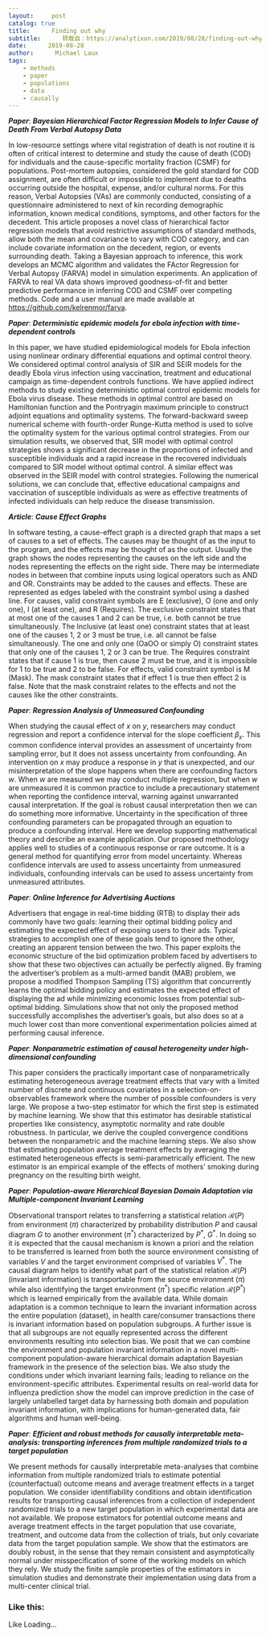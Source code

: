 ```yaml
---
layout:     post
catalog: true
title:      Finding out why
subtitle:      转载自：https://analytixon.com/2019/08/28/finding-out-why-36/
date:      2019-08-28
author:      Michael Laux
tags:
    - methods
    - paper
    - populations
    - data
    - causally
---
```


***Paper***: ***Bayesian Hierarchical Factor Regression Models to Infer Cause of Death From Verbal Autopsy Data***

In low-resource settings where vital registration of death is not routine it is often of critical interest to determine and study the cause of death (COD) for individuals and the cause-specific mortality fraction (CSMF) for populations. Post-mortem autopsies, considered the gold standard for COD assignment, are often difficult or impossible to implement due to deaths occurring outside the hospital, expense, and/or cultural norms. For this reason, Verbal Autopsies (VAs) are commonly conducted, consisting of a questionnaire administered to next of kin recording demographic information, known medical conditions, symptoms, and other factors for the decedent. This article proposes a novel class of hierarchical factor regression models that avoid restrictive assumptions of standard methods, allow both the mean and covariance to vary with COD category, and can include covariate information on the decedent, region, or events surrounding death. Taking a Bayesian approach to inference, this work develops an MCMC algorithm and validates the FActor Regression for Verbal Autopsy (FARVA) model in simulation experiments. An application of FARVA to real VA data shows improved goodness-of-fit and better predictive performance in inferring COD and CSMF over competing methods. Code and a user manual are made available at https://github.com/kelrenmor/farva.

***Paper***: ***Deterministic epidemic models for ebola infection with time-dependent controls***

In this paper, we have studied epidemiological models for Ebola infection using nonlinear ordinary differential equations and optimal control theory. We considered optimal control analysis of SIR and SEIR models for the deadly Ebola virus infection using vaccination, treatment and educational campaign as time-dependent controls functions. We have applied indirect methods to study existing deterministic optimal control epidemic models for Ebola virus disease. These methods in optimal control are based on Hamiltonian function and the Pontryagin maximum principle to construct adjoint equations and optimality systems. The forward-backward sweep numerical scheme with fourth-order Runge-Kutta method is used to solve the optimality system for the various optimal control strategies. From our simulation results, we observed that, SIR model with optimal control strategies shows a significant decrease in the proportions of infected and susceptible individuals and a rapid increase in the recovered individuals compared to SIR model without optimal control. A similar effect was observed in the SEIR model with control strategies. Following the numerical solutions, we can conclude that, effective educational campaigns and vaccination of susceptible individuals as were as effective treatments of infected individuals can help reduce the disease transmission.

***Article***: ***Cause Effect Graphs***

In software testing, a cause-effect graph is a directed graph that maps a set of causes to a set of effects. The causes may be thought of as the input to the program, and the effects may be thought of as the output. Usually the graph shows the nodes representing the causes on the left side and the nodes representing the effects on the right side. There may be intermediate nodes in between that combine inputs using logical operators such as AND and OR. Constraints may be added to the causes and effects. These are represented as edges labeled with the constraint symbol using a dashed line. For causes, valid constraint symbols are E (exclusive), O (one and only one), I (at least one), and R (Requires). The exclusive constraint states that at most one of the causes 1 and 2 can be true, i.e. both cannot be true simultaneously. The Inclusive (at least one) constraint states that at least one of the causes 1, 2 or 3 must be true, i.e. all cannot be false simultaneously. The one and only one (OaOO or simply O) constraint states that only one of the causes 1, 2 or 3 can be true. The Requires constraint states that if cause 1 is true, then cause 2 must be true, and it is impossible for 1 to be true and 2 to be false. For effects, valid constraint symbol is M (Mask). The mask constraint states that if effect 1 is true then effect 2 is false. Note that the mask constraint relates to the effects and not the causes like the other constraints.

***Paper***: ***Regression Analysis of Unmeasured Confounding***

When studying the causal effect of $x$ on $y$, researchers may conduct regression and report a confidence interval for the slope coefficient $\beta_{x}$. This common confidence interval provides an assessment of uncertainty from sampling error, but it does not assess uncertainty from confounding. An intervention on $x$ may produce a response in $y$ that is unexpected, and our misinterpretation of the slope happens when there are confounding factors $w$. When $w$ are measured we may conduct multiple regression, but when $w$ are unmeasured it is common practice to include a precautionary statement when reporting the confidence interval, warning against unwarranted causal interpretation. If the goal is robust causal interpretation then we can do something more informative. Uncertainty in the specification of three confounding parameters can be propagated through an equation to produce a confounding interval. Here we develop supporting mathematical theory and describe an example application. Our proposed methodology applies well to studies of a continuous response or rare outcome. It is a general method for quantifying error from model uncertainty. Whereas confidence intervals are used to assess uncertainty from unmeasured individuals, confounding intervals can be used to assess uncertainty from unmeasured attributes.

***Paper***: ***Online Inference for Advertising Auctions***

Advertisers that engage in real-time bidding (RTB) to display their ads commonly have two goals: learning their optimal bidding policy and estimating the expected effect of exposing users to their ads. Typical strategies to accomplish one of these goals tend to ignore the other, creating an apparent tension between the two. This paper exploits the economic structure of the bid optimization problem faced by advertisers to show that these two objectives can actually be perfectly aligned. By framing the advertiser’s problem as a multi-armed bandit (MAB) problem, we propose a modified Thompson Sampling (TS) algorithm that concurrently learns the optimal bidding policy and estimates the expected effect of displaying the ad while minimizing economic losses from potential sub-optimal bidding. Simulations show that not only the proposed method successfully accomplishes the advertiser’s goals, but also does so at a much lower cost than more conventional experimentation policies aimed at performing causal inference.

***Paper***: ***Nonparametric estimation of causal heterogeneity under high-dimensional confounding***

This paper considers the practically important case of nonparametrically estimating heterogeneous average treatment effects that vary with a limited number of discrete and continuous covariates in a selection-on-observables framework where the number of possible confounders is very large. We propose a two-step estimator for which the first step is estimated by machine learning. We show that this estimator has desirable statistical properties like consistency, asymptotic normality and rate double robustness. In particular, we derive the coupled convergence conditions between the nonparametric and the machine learning steps. We also show that estimating population average treatment effects by averaging the estimated heterogeneous effects is semi-parametrically efficient. The new estimator is an empirical example of the effects of mothers’ smoking during pregnancy on the resulting birth weight.

***Paper***: ***Population-aware Hierarchical Bayesian Domain Adaptation via Multiple-component Invariant Learning***

Observational transport relates to transferring a statistical relation $\mathcal{R}(P)$ from environment ($\pi$) characterized by probability distribution $P$ and causal diagram $G$ to another environment ($\pi^*$) characterized by $P^*$, $G^*$. In doing so it is expected that the causal mechanism is known a priori and the relation to be transferred is learned from both the source environment consisting of variables $V$ and the target environment comprised of variables $V^*$. The causal diagram helps to identify what part of the statistical relation $\mathcal{R}(P)$ (invariant information) is transportable from the source environment ($\pi$) while also identifying the target environment ($\pi^*$) specific relation $\mathcal{R}(P^*)$ which is learned empirically from the available data. While domain adaptation is a common technique to learn the invariant information across the entire population (dataset), in health care/consumer transactions there is invariant information based on population subgroups. A further issue is that all subgroups are not equally represented across the different environments resulting into selection bias. We posit that we can combine the environment and population invariant information in a novel multi-component population-aware hierarchical domain adaptation Bayesian framework in the presence of the selection bias. We also study the conditions under which invariant learning fails; leading to reliance on the environment-specific attributes. Experimental results on real-world data for influenza prediction show the model can improve prediction in the case of largely unlabelled target data by harnessing both domain and population invariant information, with implications for human-generated data, fair algorithms and human well-being.

***Paper***: ***Efficient and robust methods for causally interpretable meta-analysis: transporting inferences from multiple randomized trials to a target population***

We present methods for causally interpretable meta-analyses that combine information from multiple randomized trials to estimate potential (counterfactual) outcome means and average treatment effects in a target population. We consider identifiability conditions and obtain identification results for transporting causal inferences from a collection of independent randomized trials to a new target population in which experimental data are not available. We propose estimators for potential outcome means and average treatment effects in the target population that use covariate, treatment, and outcome data from the collection of trials, but only covariate data from the target population sample. We show that the estimators are doubly robust, in the sense that they remain consistent and asymptotically normal under misspecification of some of the working models on which they rely. We study the finite sample properties of the estimators in simulation studies and demonstrate their implementation using data from a multi-center clinical trial.

### Like this:

Like Loading...
